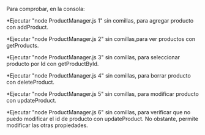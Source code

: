 Para comprobar, en la consola:

\*Ejecutar "node ProductManager.js 1" sin comillas, para agregar producto con addProduct.

\*Ejecutar "node ProductManager.js 2" sin comillas,para ver productos con getProducts.

\*Ejecutar "node ProductManager.js 3" sin comillas, para seleccionar producto por Id con getProductById.

\*Ejecutar "node ProductManager.js 4" sin comillas, para borrar producto con deleteProduct.

\*Ejecutar "node ProductManager.js 5" sin comillas, para modificar producto con updateProduct.

\*Ejecutar "node ProductManager.js 6" sin comillas, para verificar que no puedo modificar el id de producto con updateProduct. No obstante, permite modificar las otras propiedades.
